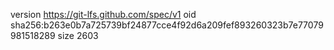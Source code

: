 version https://git-lfs.github.com/spec/v1
oid sha256:b263e0b7a725739bf24877cce4f92d6a209fef893260323b7e77079981518289
size 2603
